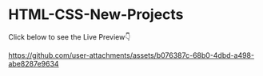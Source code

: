# HTML-CSS-New-Projects

Click below to see the Live Preview👇


https://github.com/user-attachments/assets/b076387c-68b0-4dbd-a498-abe8287e9634
